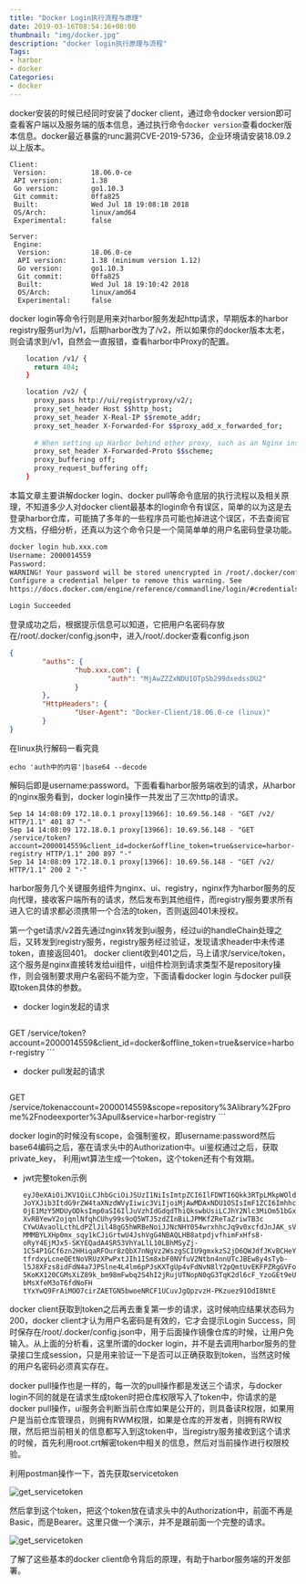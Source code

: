 ```yaml
---
title: "Docker Login执行流程与原理"
date: 2019-03-16T08:54:16+08:00
thumbnail: "img/docker.jpg"
description: "docker login执行原理与流程"
Tags: 
- harbor
- docker
Categories: 
- docker
---
```


docker安装的时候已经同时安装了docker client，通过命令docker version即可查看客户端以及服务端的版本信息，通过执行命令`docker version`查看docker版本信息。docker最近暴露的runc漏洞CVE-2019-5736，企业环境请安装18.09.2以上版本。
```Docker
Client:
 Version:           18.06.0-ce
 API version:       1.38
 Go version:        go1.10.3
 Git commit:        0ffa825
 Built:             Wed Jul 18 19:08:18 2018
 OS/Arch:           linux/amd64
 Experimental:      false

Server:
 Engine:
  Version:          18.06.0-ce
  API version:      1.38 (minimum version 1.12)
  Go version:       go1.10.3
  Git commit:       0ffa825
  Built:            Wed Jul 18 19:10:42 2018
  OS/Arch:          linux/amd64
  Experimental:     false
```

docker login等命令行则是用来对harbor服务发起http请求，早期版本的harbor registry服务url为/v1，后期harbor改为了/v2，所以如果你的docker版本太老，则会请求到/v1，自然会一直报错，查看harbor中Proxy的配置。

```Bash
    location /v1/ {
      return 404;
    }

    location /v2/ {
      proxy_pass http://ui/registryproxy/v2/;
      proxy_set_header Host $$http_host;
      proxy_set_header X-Real-IP $$remote_addr;
      proxy_set_header X-Forwarded-For $$proxy_add_x_forwarded_for;
      
      # When setting up Harbor behind other proxy, such as an Nginx instance, remove the below line if the proxy already has similar settings.
      proxy_set_header X-Forwarded-Proto $$scheme;
      proxy_buffering off;
      proxy_request_buffering off;
    }
```
本篇文章主要讲解docker login、docker pull等命令底层的执行流程以及相关原理，不知道多少人对docker client最基本的login命令有误区，简单的以为这是去登录harbor仓库，可能搞了多年的一些程序员可能也掉进这个误区，不去查阅官方文档，仔细分析，还真以为这个命令只是一个简简单单的用户名密码登录功能。
```Bash
docker login hub.xxx.com
Username: 2000014559
Password: 
WARNING! Your password will be stored unencrypted in /root/.docker/config.json.
Configure a credential helper to remove this warning. See
https://docs.docker.com/engine/reference/commandline/login/#credentials-store

Login Succeeded
```
登录成功之后，根据提示信息可以知道，它把用户名密码存放在/root/.docker/config.json中，进入/root/.docker查看config.json

```Json
{
        "auths": {
                "hub.xxx.com": {
                        "auth": "MjAwZZZxNDU1OTpSb299dxedssDU2"
                }
        },
        "HttpHeaders": {
                "User-Agent": "Docker-Client/18.06.0-ce (linux)"
        }
}
```
在linux执行解码一看究竟

```
echo 'auth中的内容'|base64 --decode
```
解码后即是username:password。下面看看harbor服务端收到的请求，从harbor的nginx服务看到，docker login操作一共发出了三次http的请求。

```HTTP
Sep 14 14:08:09 172.18.0.1 proxy[13966]: 10.69.56.148 - "GET /v2/ HTTP/1.1" 401 87 "-" 
Sep 14 14:08:09 172.18.0.1 proxy[13966]: 10.69.56.148 - "GET /service/token?account=2000014559&client_id=docker&offline_token=true&service=harbor-registry HTTP/1.1" 200 897 "-" 
Sep 14 14:08:09 172.18.0.1 proxy[13966]: 10.69.56.148 - "GET /v2/ HTTP/1.1" 200 2 "-"
```
harbor服务几个关键服务组件为nginx、ui、registry，nginx作为harbor服务的反向代理，接收客户端所有的请求，然后发布到其他组件，而registry服务要求所有进入它的请求都必须携带一个合法的token，否则返回401未授权。

第一个get请求/v2首先通过nginx转发到ui服务，经过ui的handleChain处理之后，又转发到registry服务，registry服务经过验证，发现请求header中未传递token，直接返回401。
docker client收到401之后，马上请求/service/token，这个服务是nginx直接转发给ui组件，ui组件检测到请求类型不是repository操作，则会强制要求用户名密码不能为空，下面请看docker login 与docker pull获取token具体的参数。

- docker login发起的请求

	```HTTP
GET /service/token?account=2000014559&client_id=docker&offline_token=true&service=harbor-registry
	```

- docker pull发起的请求 

	```HTTP
 GET /service/tokenaccount=2000014559&scope=repository%3Alibrary%2Fprome%2Fnodeexporter%3Apull&service=harbor-registry
	```
  
docker login的时候没有scope，会强制鉴权，即username:password然后base64编码之后，塞在请求头中的Authorization中。ui鉴权通过之后，获取private_key，
利用jwt算法生成一个token，这个token还有个有效期。

- jwt完整token示例

	```Text
  eyJ0eXAiOiJKV1QiLCJhbGciOiJSUzI1NiIsImtpZCI6IlFDWTI6Qkk3RTpLMkpWOldYR1g6SEZGSDpMVUJOOlo3Q0k6TFlETDpEUkhaOlBBR1M6RFpQTDpUM1JQIn0.eyJpc3MiOi
  JoYXJib3ItdG9rZW4taXNzdWVyIiwic3ViIjoiMjAwMDAxNDU1OSIsImF1ZCI6ImhhcmJvci1yZWdpc3RyeSIsImV4cCI6MTUzNjkwNzA4OSwibmJmIjoxNTM2OTA1Mjg5LCJpYXQi
  OjE1MzY5MDUyODksImp0aSI6IlJuVzhIdGdqdThiQkswbUsiLCJhY2Nlc3MiOm51bGx9.LQveGSQqQ-XvRBYewY2ojqnlNfqhCUhy99s9oQ5WTJ5zdZInBiLJPMKfZReTaZriwTB3c
  CYwUAvaolLcthLdPZlJil48gG5hWRBeNoiJJNcNHY054wrxhhcJq9v0xcfdJnJAK_sVeuz1pA4v99Z-MMMBYLXHp0mx_sqy1kCJiGrtwU4JshVgG4NBAQLHB8atpdjvfhimFxHfs8-
  oRyY4EjMJx5-SKYEQadA4SR53VhYaLlL10LBhMSyZj-1C54P1GCf6zn2HHiqaRFOur8zQbX7nNgVz2WszgSCIU9gmxkzS2jD6QWJdfJKvBCHeY8lmoNxGROJvoYAppK6h_f3edOQjg
  tfrdxyLcneQEtNoVRUzXPwPxtJIh1ISm8xbF0NVfuV2Ntbn4nnUTcJBEw8y4sTyb-l5J8XFzs8idFdN4a7JPSlne4L4lm6pPJsKXTgUp4vFdNvN8lY2pQmtUvEKFPZRgGVFoyIvo8U
  5KoKX120CGMsXiZ89k_bm98mFwbq2S4hI2jRujUTNopN0qG3TqK2dl6cF_YzoGEt9eU7cblPGpHbE5bqxsXojXsyxn3R8ErmhDo3__-2Z9vyKWTTgy8MLVSj-bMsXfeM3oT6fdNoFH
  tYxYwQ9FrAiMOO7cirZAETGN5bwoeNRCF1UCuvJgQpzvzH-PKzuez91OdI8NtE
	```

docker client获取到token之后再去重复第一步的请求，这时候响应结果状态码为200，docker client才认为用户名密码是有效的，它才会提示Login Success，同时保存在/root/.docker/config.json中，用于后面操作镜像仓库的时候，让用户免输入。从上面的分析看，这里所谓的docker login，并不是去调用harbor服务的登录接口生成session，只是用来验证一下是否可以正确获取到token，当然这时候的用户名密码必须真实存在。  

docker pull操作也是一样的，每一次的pull操作都是发送三个请求，与docker login不同的就是在请求生成token时把仓库权限写入了token中，你请求的是docker pull操作，ui服务会判断当前仓库如果是公开的，则具备读R权限，如果用户是当前仓库管理员，则拥有RWM权限，如果是仓库的开发者，则拥有RW权限，然后把当前相关的信息都写入到这token中，当registry服务接收到这个请求的时候，首先利用root.crt解密token中相关的信息，然后对当前操作进行权限校验。

利用postman操作一下，首先获取servicetoken

![get_servicetoken](/blog/docker_login_process/001.jpg)

然后拿到这个token，把这个token放在请求头中的Authorization中，前面不再是Basic，而是Bearer。这里只做一个演示，并不是跟前面一个完整的请求。

![get_servicetoken](/blog/docker_login_process/002.jpg)

了解了这些基本的docker client命令背后的原理，有助于harbor服务端的开发部署。